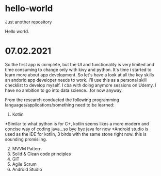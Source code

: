 # hello-world
Just another repository

Hello world. 


# 07.02.2021
So the first app is complete, but the UI and functionality is very limited and time consuming to change only with kivy and python. It's time i started to learn more about app development. So let's have a look at all the key skills an andorid app developer needs to work. I'll use this as a personal skill checklist to develop myself. I cba with doing anymore sessions on Udemy. I have no ambition to go into data science...for now anyway.

From the research conducted the following programming languages/applications/something need to be learned:


1. Kotlin

*Similar to what python is for C+, kotlin seems likes a more modern and concise way of coding java...so bye bye java for now
*Android studio is used as the IDE for kotlin, 3 birds with the same stone right now. this is sounding promisiing.

2. MVVM Pattern
3. Solid & Clean code principles
4. GIT
5. Agile Scrum
6. Android Studio
